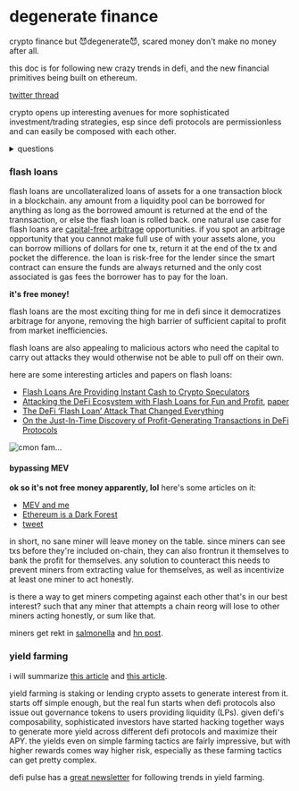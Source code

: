 # degenerate finance
crypto finance but 😈degenerate😈, scared money don't make no money after all. 

this doc is for following new crazy trends in defi, and the new financial primitives being built on ethereum.

[twitter thread](https://twitter.com/ghiliweld/status/1370199762813747200)

crypto opens up interesting avenues for more sophisticated investment/trading strategies, esp since defi protocols are permissionless and can easily be composed with each other.

<details>
  <summary>questions</summary>
  
  - why does each protocol need their own liquidity pool? couldn't there be one liquidity pool supplyinng the entire defi ecosystem?
</details>

### flash loans
flash loans are uncollateralized loans of assets for a one transaction block in a blockchain. any amount from a liquidity pool can be borrowed for anything as long as the borrowed amount is returned at the end of the trannsaction, or else the flash loan is rolled back. one natural use case for flash loans are [capital-free arbitrage](https://uniswap.org/docs/v2/core-concepts/flash-swaps/#capital-free-arbitrage) opportunities. if you spot an arbitrage opportunity that you cannot make full use of with your assets alone, you can borrow millions of dollars for one tx, return it at the end of the tx and pocket the difference. the loan is risk-free for the lender since the smart contract can ensure the funds are always returned and the only cost associated is gas fees the borrower has to pay for the loan. 

**it's free money!**

flash loans are the most exciting thing for me in defi since it democratizes arbitrage for anyone, removing the high barrier of sufficient capital to profit from market inefficiencies.

flash loans are also appealing to malicious actors who need the capital to carry out attacks they would otherwise not be able to pull off on their own.

here are some interesting articles and papers on flash loans:
- [Flash Loans Are Providing Instant Cash to Crypto Speculators](https://www.bloomberg.com/news/articles/2021-02-07/flash-loans-are-providing-instant-cash-to-crypto-speculators)
- [Attacking the DeFi Ecosystem with Flash Loans for Fun and Profit](https://hackingdistributed.com/2020/03/11/flash-loans/), [paper](https://arxiv.org/pdf/2003.03810.pdf)
- [The DeFi ‘Flash Loan’ Attack That Changed Everything](https://www.coindesk.com/the-defi-flash-loan-attack-that-changed-everything)
- [On the Just-In-Time Discovery of Profit-Generating Transactions in DeFi Protocols](https://arxiv.org/pdf/2103.02228.pdf)

![cmon fam...](https://cdn.discordapp.com/attachments/819698225492525106/819977208357060638/Screen_Shot_2021-03-12_at_11.56.21_AM.png)

#### bypassing MEV
**ok so it's not free money apparently, lol**
here's some articles on it:
- [MEV and me](https://research.paradigm.xyz/MEV)
- [Ethereum is a Dark Forest](https://medium.com/@danrobinson/ethereum-is-a-dark-forest-ecc5f0505dff)
- [tweet](https://twitter.com/FrankResearcher/status/1366795352330948610)

in short, no sane miner will leave money on the table. since miners can see txs before they're included on-chain, they can also frontrun it themselves to bank the profit for themselves. any solution to counteract this needs to prevent miners from extracting value for themselves, as well as incentivize at least one miner to act honestly.

is there a way to get miners competing against each other that's in our best interest? such that any miner that attempts a chain reorg will lose to other miners acting honestly, or sum like that.

miners get rekt in [salmonella](https://github.com/Defi-Cartel/salmonella) and [hn post](https://news.ycombinator.com/item?id=26514624).

### yield farming
i will summarize [this article](https://coinmarketcap.com/alexandria/article/what-is-yield-farming) and [this article](https://www.coindesk.com/defi-yield-farming-comp-token-explained).

yield farming is staking or lending crypto assets to generate interest from it. starts off simple enough, but the real fun starts when defi protocols also issue out governance tokens to users providing liquidity (LPs). given defi's composability, sophisticated investors have started hacking together ways to generate more yield across different defi protocols and maximize their APY. the yields even on simple farming tactics are fairly impressive, but with higher rewards comes way higher risk, especially as these farming tactics can get pretty complex.

defi pulse has a [great newsletter](https://yieldfarmer.substack.com/) for following trends in yield farming.
